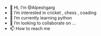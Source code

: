 - 👋 Hi, I’m @Alpeshgarg
- 👀 I’m interested in cricket , chess , coading
- 🌱 I’m currently learning python
- 💞️ I’m looking to collaborate on ...
- 📫 How to reach me 

<!---
Alpeshgarg/Alpeshgarg is a ✨ special ✨ repository because its `README.md` (this file) appears on your GitHub profile.
You can click the Preview link to take a look at your changes.
--->
